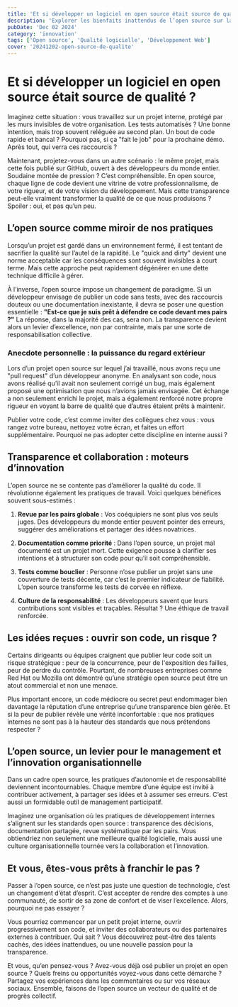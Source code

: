 ```yaml
---
title: 'Et si développer un logiciel en open source était source de qualité ?'
description: 'Explorer les bienfaits inattendus de l’open source sur la qualité logicielle et l’éthique de développement.'
pubDate: 'Dec 02 2024'
category: 'innovation'
tags: ['Open source', 'Qualité logicielle', 'Développement Web']
cover: '20241202-open-source-de-qualite'
---
```


# Et si développer un logiciel en open source était source de qualité ?

Imaginez cette situation : vous travaillez sur un projet interne, protégé par les murs invisibles de votre organisation. Les tests automatisés ? Une bonne intention, mais trop souvent reléguée au second plan. Un bout de code rapide et bancal ? Pourquoi pas, si ça "fait le job" pour la prochaine démo. Après tout, qui verra ces raccourcis ? 

Maintenant, projetez-vous dans un autre scénario : le même projet, mais cette fois publié sur GitHub, ouvert à des développeurs du monde entier. Soudaine montée de pression ? C’est compréhensible. En open source, chaque ligne de code devient une vitrine de votre professionnalisme, de votre rigueur, et de votre vision du développement. Mais cette transparence peut-elle vraiment transformer la qualité de ce que nous produisons ? Spoiler : oui, et pas qu’un peu.

## L’open source comme miroir de nos pratiques

Lorsqu’un projet est gardé dans un environnement fermé, il est tentant de sacrifier la qualité sur l’autel de la rapidité. Le "quick and dirty" devient une norme acceptable car les conséquences sont souvent invisibles à court terme. Mais cette approche peut rapidement dégénérer en une dette technique difficile à gérer.

À l’inverse, l’open source impose un changement de paradigme. Si un développeur envisage de publier un code sans tests, avec des raccourcis douteux ou une documentation inexistante, il devra se poser une question essentielle : **"Est-ce que je suis prêt à défendre ce code devant mes pairs ?"** La réponse, dans la majorité des cas, sera non. La transparence devient alors un levier d’excellence, non par contrainte, mais par une sorte de responsabilisation collective.

### Anecdote personnelle : la puissance du regard extérieur

Lors d’un projet open source sur lequel j’ai travaillé, nous avons reçu une "pull request" d’un développeur anonyme. En analysant son code, nous avons réalisé qu’il avait non seulement corrigé un bug, mais également proposé une optimisation que nous n’avions jamais envisagée. Cet échange a non seulement enrichi le projet, mais a également renforcé notre propre rigueur en voyant la barre de qualité que d’autres étaient prêts à maintenir.

Publier votre code, c’est comme inviter des collègues chez vous : vous rangez votre bureau, nettoyez votre écran, et faites un effort supplémentaire. Pourquoi ne pas adopter cette discipline en interne aussi ?

## Transparence et collaboration : moteurs d’innovation

L’open source ne se contente pas d’améliorer la qualité du code. Il révolutionne également les pratiques de travail. Voici quelques bénéfices souvent sous-estimés :

1. **Revue par les pairs globale** : Vos coéquipiers ne sont plus vos seuls juges. Des développeurs du monde entier peuvent pointer des erreurs, suggérer des améliorations et partager des idées novatrices.
   
2. **Documentation comme priorité** : Dans l’open source, un projet mal documenté est un projet mort. Cette exigence pousse à clarifier ses intentions et à structurer son code pour qu’il soit compréhensible.

3. **Tests comme bouclier** : Personne n’ose publier un projet sans une couverture de tests décente, car c’est le premier indicateur de fiabilité. L’open source transforme les tests de corvée en réflexe.

4. **Culture de la responsabilité** : Les développeurs savent que leurs contributions sont visibles et traçables. Résultat ? Une éthique de travail renforcée.

## Les idées reçues : ouvrir son code, un risque ?

Certains dirigeants ou équipes craignent que publier leur code soit un risque stratégique : peur de la concurrence, peur de l'exposition des failles, peur de perdre du contrôle. Pourtant, de nombreuses entreprises comme Red Hat ou Mozilla ont démontré qu’une stratégie open source peut être un atout commercial et non une menace.

Plus important encore, un code médiocre ou secret peut endommager bien davantage la réputation d’une entreprise qu’une transparence bien gérée. Et si la peur de publier révèle une vérité inconfortable : que nos pratiques internes ne sont pas à la hauteur des standards que nous prétendons respecter ?

## L’open source, un levier pour le management et l’innovation organisationnelle

Dans un cadre open source, les pratiques d’autonomie et de responsabilité deviennent incontournables. Chaque membre d’une équipe est invité à contribuer activement, à partager ses idées et à assumer ses erreurs. C’est aussi un formidable outil de management participatif.

Imaginez une organisation où les pratiques de développement internes s’alignent sur les standards open source : transparence des décisions, documentation partagée, revue systématique par les pairs. Vous obtiendriez non seulement une meilleure qualité logicielle, mais aussi une culture organisationnelle tournée vers la collaboration et l’innovation.

## Et vous, êtes-vous prêts à franchir le pas ?

Passer à l’open source, ce n’est pas juste une question de technologie, c’est un changement d’état d’esprit. C’est accepter de rendre des comptes à une communauté, de sortir de sa zone de confort et de viser l’excellence. Alors, pourquoi ne pas essayer ?

Vous pourriez commencer par un petit projet interne, ouvrir progressivement son code, et inviter des collaborateurs ou des partenaires externes à contribuer. Qui sait ? Vous découvrirez peut-être des talents cachés, des idées inattendues, ou une nouvelle passion pour la transparence.

Et vous, qu’en pensez-vous ? Avez-vous déjà osé publier un projet en open source ? Quels freins ou opportunités voyez-vous dans cette démarche ? Partagez vos expériences dans les commentaires ou sur vos réseaux sociaux. Ensemble, faisons de l’open source un vecteur de qualité et de progrès collectif.
